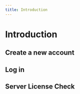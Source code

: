 ```yaml
---
title: Introduction
---
```


# Introduction

## Create a new account

## Log in

## Server License Check

